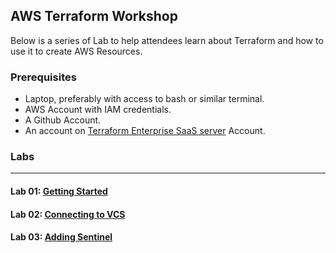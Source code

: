 ## AWS Terraform Workshop

Below is a series of Lab to help attendees learn about Terraform and how to use it to create AWS Resources.

### Prerequisites

- Laptop, preferably with access to bash or similar terminal.
- AWS Account with IAM credentials.
- A Github Account.
- An account on [Terraform Enterprise SaaS server](http://app.terraform.io) Account.

### Labs

---
#### Lab 01: [Getting Started](lab01/README.md)
#### Lab 02: [Connecting to VCS](lab02/README.md)
#### Lab 03: [Adding Sentinel](lab03/README.md)
